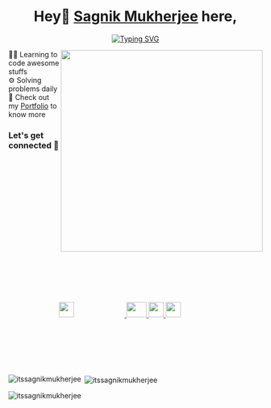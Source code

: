 <link rel="stylesheet" href="https://cdn.jsdelivr.net/gh/devicons/devicon@v2.15.1/devicon.min.css">
<h1 align="center"><font family="outfit">Hey👋 <a href="https://www.linkedin.com/in/sagnikmukherjee/">Sagnik Mukherjee</a> here,</font></h1>
<p align="center">
<a href="https://git.io/typing-svg"><img src="https://readme-typing-svg.herokuapp.com?font=Fira+Code&duration=2000&pause=200&color=EBF724&width=435&lines=Content+Creator;Full+Stack+Developer;Problem+Solver" alt="Typing SVG" /></a></p>

<img src="https://user-images.githubusercontent.com/83669035/193001694-7ad6d7bf-05ee-44ab-8374-90c16dad7689.png" height="400px" width="400px" align="right">


👨‍💻 Learning to code awesome stuffs <br>
⚙️ Solving problems daily <br>
👀 Check out my <a href="https://www.sagnikmukherjee.tech/">Portfolio</a> to know more
<br>
<h3 align="left">Let's get connected 🤝</h3>
<p align="left">
  <a href="https://www.linkedin.com/in/sagnikmukherjee/">
            <img src="https://cdn.jsdelivr.net/gh/devicons/devicon/icons/linkedin/linkedin-original.svg" height="30px" width="30px" style="padding:100px">
  </a>
  <a href="https://www.youtube.com/technotrove/">
            <img src="https://upload.wikimedia.org/wikipedia/commons/thumb/0/09/YouTube_full-color_icon_%282017%29.svg/2560px-YouTube_full-color_icon_%282017%29.svg.png" height="30px" width="40px"/>
  </a>
  <a href="https://www.instagram.com/technotrove">
            <img src="https://upload.wikimedia.org/wikipedia/commons/thumb/e/e7/Instagram_logo_2016.svg/768px-Instagram_logo_2016.svg.png" height="30px" width="30px"/>
  </a>
  <a href="https://www.facebook.com/technotrove">
            <img src="https://upload.wikimedia.org/wikipedia/commons/thumb/5/51/Facebook_f_logo_%282019%29.svg/1365px-Facebook_f_logo_%282019%29.svg.png" height="30px" width="30px"/>
  </a>
</p>


<p><img align="left" src="https://github-readme-stats.vercel.app/api/top-langs?username=itssagnikmukherjee&show_icons=true&locale=en&layout=compact" alt="itssagnikmukherjee" /></p>

<p>&nbsp;<img align="center" src="https://github-readme-stats.vercel.app/api?username=itssagnikmukherjee&show_icons=true&locale=en" alt="itssagnikmukherjee" /></p>

<p><img align="center" src="https://github-readme-streak-stats.herokuapp.com/?user=itssagnikmukherjee&" alt="itssagnikmukherjee" /></p>
